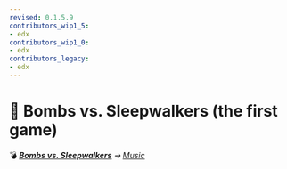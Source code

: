 ```yaml
---
revised: 0.1.5.9
contributors_wip1_5:
- edx
contributors_wip1_0:
- edx
contributors_legacy:
- edx
---
```


# 📁 Bombs vs. Sleepwalkers (the first game)

💣 ***[Bombs vs. Sleepwalkers](/README.md)** ➔ [Music](/music/readme.md)*
